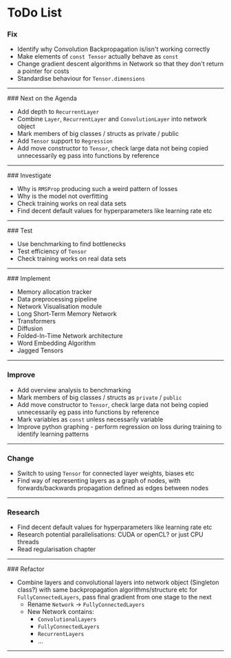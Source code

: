 
# ToDo List

### Fix
  -  Identify why Convolution Backpropagation is/isn't working correctly
  -  Make elements of `const Tensor` actually behave as `const`
  -  Change gradient descent algorithms in Network so that they don't return a pointer for costs
  -  Standardise behaviour for `Tensor.dimensions`
  
-----------------------------------------------------------------------

### Next on the Agenda
 -  Add depth to `RecurrentLayer`
 -  Combine `Layer`, `RecurrentLayer` and `ConvolutionLayer` into network object
 -  Mark members of big classes / structs as private / public
 -  Add `Tensor` support to `Regression`
 -  Add move constructor to `Tensor`, check large data not being copied unnecessarily eg pass into functions by reference

-----------------------------------------------------------------------

### Investigate
 -  Why is `RMSProp` producing such a weird pattern of losses
 -  Why is the model not overfitting
 -  Check training works on real data sets
 -  Find decent default values for hyperparameters like learning rate etc

-----------------------------------------------------------------------

### Test
 -  Use benchmarking to find bottlenecks
 -  Test efficiency of `Tensor`
 -  Check training works on real data sets

-----------------------------------------------------------------------

### Implement
 -  Memory allocation tracker
 -  Data preprocessing pipeline
 -  Network Visualisation module
 -  Long Short-Term Memory Network
 -  Transformers
 -  Diffusion
 -  Folded-In-Time Network architecture
 -  Word Embedding Algorithm
 -  Jagged Tensors

-----------------------------------------------------------------------

### Improve
 -  Add overview analysis to benchmarking
 -  Mark members of big classes / structs as `private` / `public`
 -  Add move constructor to `Tensor`, check large data not being copied unnecessarily eg pass into functions by reference
 -  Mark variables as `const` unless necessarily variable
 -  Improve python graphing - perform regression on loss during training to identify learning patterns

-----------------------------------------------------------------------

### Change
 -  Switch to using `Tensor` for connected layer weights, biases etc
 -  Find way of representing layers as a graph of nodes, with forwards/backwards propagation defined as edges between nodes

-----------------------------------------------------------------------

### Research
 -  Find decent default values for hyperparameters like learning rate etc
 -  Research potential parallelisations: CUDA or openCL? or just CPU threads
 -  Read regularisation chapter

-----------------------------------------------------------------------

### Refactor
 -  Combine layers and convolutional layers into network object (Singleton class?) with same backpropagation algorithms/structure etc for `FullyConnectedLayers`, pass final gradient from one stage to the next
     - Rename `Network` -> `FullyConnectedLayers`
     - New Network contains:   
         - `ConvolutionalLayers`
         - `FullyConnectedLayers`
         - `RecurrentLayers`
         - ...

-----------------------------------------------------------------------
